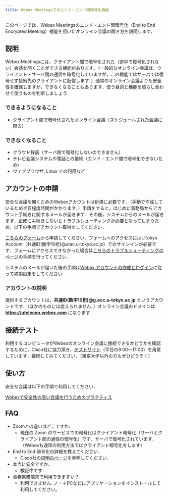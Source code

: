```yaml
---
title: Webex Meetingsでのエンド・エンド間暗号化機能
---
```


このページでは，Webex Meetingsのエンド・エンド間暗号化（End to End Encrypted Meeting）機能を用いたオンライン会議の開き方を説明します．

## 説明

Webex Meetingsには，クライアント間で暗号化された（途中で復号化されない）会議を開くことができる機能があります．（一般的なオンライン会議は，クライアント・サーバ間の通信を暗号化していますが，この機能ではサーバでは復号せず接続先のクライアントに配信します．）通常のオンライン会議よりも安全性を確保しますが，できなくなることもあります．使う目的と機能を照らし合わせて使うものを判断しましょう．

### できるようになること

* クライアント間で暗号化されたオンライン会議（スケジュールされた会議に限る）

### できなくなること

* クラウド録画（サーバ側で復号化しないのできません）
* テレビ会議システムや電話との接続（エンド・エンド間で暗号化できないため）
* ウェブブラウザ, Linux での利用など

## アカウントの申請

安全な会議を開くためのWebexアカウントは新規に必要です．（手動で作成しているため半日程度時間がかかります．）申請をすると，はじめに事務局からアカウント手続きに関するメールが届きます．その後，システムからのメールが届きます．正確に手続きしないとトラブルシューティングが必要となってしまうため，以下の手順でアカウント取得をしてください．

<a href="https://forms.office.com/Pages/ResponsePage.aspx?id=T6978HAr10eaAgh1yvlMhHUY5ws7h1xGr9koV-KGC8RUMUhVRzlRODBIRkczUUpYVlZTM1lRU1kzNy4u" target="_blank">こちらのフォーム</a>から申請してください．フォームへのアクセスにはUTokyo Account（共通ID(数字10桁)@utac.u-tokyo.ac.jp）でのサインインが必要です．フォームにアクセスできなかった場合は[こちらのトラブルシューティングのページ](../faq/msaccount-troubleshooting)の手順を行ってください.

システムのメールが届いた後の手順は[Webex アカウントの作成とログイン](create_utelecon_account)に従って初期設定をしてください.

### アカウントの説明

提供するアカウントは，**共通ID(数字10桁)@g.ecc.u-tokyo.ac.jp** というアカウントです．（ほかのものには変えられません．）オンライン会議のドメインは **https://utelecon.webex.com** になります．

## 接続テスト

利用するコンピュータがWebexのオンライン会議に接続できるかどうかを確認するために，Cisco社に協力頂き，<a href="https://hiono-sandbox.webex.com/join/narumi" target="_blank">テストサイト</a>（平日の9:00～17:00）を用意しています．接続してみてください．（東京大学以外の方もぜひどうぞ！）

## 使い方

安全な会議は以下の手順で利用してください．

[Webexで安全性の高い会議を行うためのプラクティス](how_to_open_secure_meetings)

## FAQ

* Zoomとの違いはどこですか．
	* 現在の Zoom のサービスでの暗号化はクライアント暗号化（サーバとクライアント間の通信の暗号化）です．サーバで復号化されています．（Webexも通常の利用方法ではクライアント暗号化をします）
* End to End 暗号化の詳細を教えてください．
	* Cisco社の[説明のページ](https://help.webex.com/ja-jp/WBX44739/What-Does-End-to-End-Encryption-Do)を参照してください．
* 本当に安全ですか．
	* 検証中です．
* 事務業務端末で利用できますか？
	* 利用できません. ノートPCなどにアプリケーションをインストールして利用してください。

